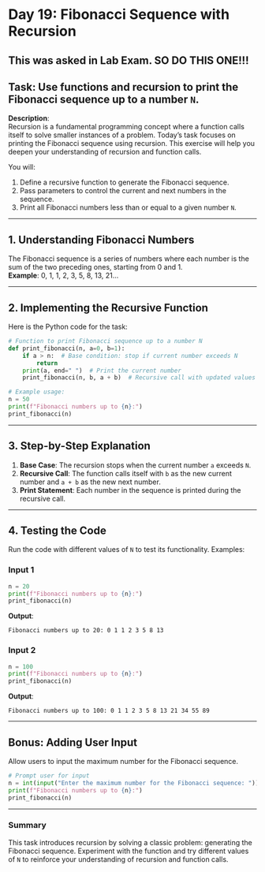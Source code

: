 # Day 19: Fibonacci Sequence with Recursion


## This was asked in Lab Exam. SO DO THIS ONE!!!
## **Task**: Use functions and recursion to print the Fibonacci sequence up to a number `N`.

**Description**:  
Recursion is a fundamental programming concept where a function calls itself to solve smaller instances of a problem. Today’s task focuses on printing the Fibonacci sequence using recursion. This exercise will help you deepen your understanding of recursion and function calls.

You will:  
1. Define a recursive function to generate the Fibonacci sequence.  
2. Pass parameters to control the current and next numbers in the sequence.  
3. Print all Fibonacci numbers less than or equal to a given number `N`.

---

## 1. Understanding Fibonacci Numbers
The Fibonacci sequence is a series of numbers where each number is the sum of the two preceding ones, starting from 0 and 1.  
**Example**: 0, 1, 1, 2, 3, 5, 8, 13, 21...

---

## 2. Implementing the Recursive Function
Here is the Python code for the task:

```python
# Function to print Fibonacci sequence up to a number N
def print_fibonacci(n, a=0, b=1):
    if a > n:  # Base condition: stop if current number exceeds N
        return
    print(a, end=" ")  # Print the current number
    print_fibonacci(n, b, a + b)  # Recursive call with updated values

# Example usage:
n = 50
print(f"Fibonacci numbers up to {n}:")
print_fibonacci(n)
```

---

## 3. Step-by-Step Explanation
1. **Base Case**: The recursion stops when the current number `a` exceeds `N`.
2. **Recursive Call**: The function calls itself with `b` as the new current number and `a + b` as the new next number.
3. **Print Statement**: Each number in the sequence is printed during the recursive call.

---

## 4. Testing the Code
Run the code with different values of `N` to test its functionality. Examples:

### Input 1
```python
n = 20
print(f"Fibonacci numbers up to {n}:")
print_fibonacci(n)
```
**Output**:
```
Fibonacci numbers up to 20: 0 1 1 2 3 5 8 13 
```

### Input 2
```python
n = 100
print(f"Fibonacci numbers up to {n}:")
print_fibonacci(n)
```
**Output**:
```
Fibonacci numbers up to 100: 0 1 1 2 3 5 8 13 21 34 55 89 
```

---

## Bonus: Adding User Input
Allow users to input the maximum number for the Fibonacci sequence.

```python
# Prompt user for input
n = int(input("Enter the maximum number for the Fibonacci sequence: "))
print(f"Fibonacci numbers up to {n}:")
print_fibonacci(n)
```

---

### Summary
This task introduces recursion by solving a classic problem: generating the Fibonacci sequence. Experiment with the function and try different values of `N` to reinforce your understanding of recursion and function calls.
